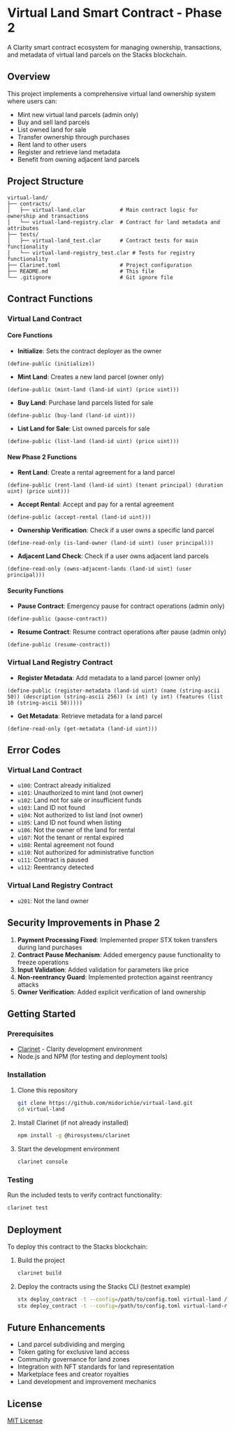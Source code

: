 # Virtual Land Smart Contract - Phase 2

A Clarity smart contract ecosystem for managing ownership, transactions, and metadata of virtual land parcels on the Stacks blockchain.

## Overview

This project implements a comprehensive virtual land ownership system where users can:
- Mint new virtual land parcels (admin only)
- Buy and sell land parcels
- List owned land for sale
- Transfer ownership through purchases
- Rent land to other users
- Register and retrieve land metadata
- Benefit from owning adjacent land parcels

## Project Structure

```
virtual-land/
├── contracts/
│   ├── virtual-land.clar           # Main contract logic for ownership and transactions
│   └── virtual-land-registry.clar  # Contract for land metadata and attributes
├── tests/
│   ├── virtual-land_test.clar      # Contract tests for main functionality
│   └── virtual-land-registry_test.clar # Tests for registry functionality
├── Clarinet.toml                   # Project configuration
├── README.md                       # This file
└── .gitignore                      # Git ignore file
```

## Contract Functions

### Virtual Land Contract

#### Core Functions
- **Initialize**: Sets the contract deployer as the owner
```clarity
(define-public (initialize))
```

- **Mint Land**: Creates a new land parcel (owner only)
```clarity
(define-public (mint-land (land-id uint) (price uint)))
```

- **Buy Land**: Purchase land parcels listed for sale
```clarity
(define-public (buy-land (land-id uint)))
```

- **List Land for Sale**: List owned parcels for sale
```clarity
(define-public (list-land (land-id uint) (price uint)))
```

#### New Phase 2 Functions
- **Rent Land**: Create a rental agreement for a land parcel
```clarity
(define-public (rent-land (land-id uint) (tenant principal) (duration uint) (price uint)))
```

- **Accept Rental**: Accept and pay for a rental agreement
```clarity
(define-public (accept-rental (land-id uint)))
```

- **Ownership Verification**: Check if a user owns a specific land parcel
```clarity
(define-read-only (is-land-owner (land-id uint) (user principal)))
```

- **Adjacent Land Check**: Check if a user owns adjacent land parcels
```clarity
(define-read-only (owns-adjacent-lands (land-id uint) (user principal)))
```

#### Security Functions
- **Pause Contract**: Emergency pause for contract operations (admin only)
```clarity
(define-public (pause-contract))
```

- **Resume Contract**: Resume contract operations after pause (admin only)
```clarity
(define-public (resume-contract))
```

### Virtual Land Registry Contract

- **Register Metadata**: Add metadata to a land parcel (owner only)
```clarity
(define-public (register-metadata (land-id uint) (name (string-ascii 50)) (description (string-ascii 256)) (x int) (y int) (features (list 10 (string-ascii 50)))))
```

- **Get Metadata**: Retrieve metadata for a land parcel
```clarity
(define-read-only (get-metadata (land-id uint)))
```

## Error Codes

### Virtual Land Contract
- `u100`: Contract already initialized
- `u101`: Unauthorized to mint land (not owner)
- `u102`: Land not for sale or insufficient funds
- `u103`: Land ID not found
- `u104`: Not authorized to list land (not owner)
- `u105`: Land ID not found when listing
- `u106`: Not the owner of the land for rental
- `u107`: Not the tenant or rental expired
- `u108`: Rental agreement not found
- `u110`: Not authorized for administrative function
- `u111`: Contract is paused
- `u112`: Reentrancy detected

### Virtual Land Registry Contract
- `u201`: Not the land owner

## Security Improvements in Phase 2

1. **Payment Processing Fixed**: Implemented proper STX token transfers during land purchases
2. **Contract Pause Mechanism**: Added emergency pause functionality to freeze operations
3. **Input Validation**: Added validation for parameters like price
4. **Non-reentrancy Guard**: Implemented protection against reentrancy attacks
5. **Owner Verification**: Added explicit verification of land ownership

## Getting Started

### Prerequisites

- [Clarinet](https://github.com/hirosystems/clarinet) - Clarity development environment
- Node.js and NPM (for testing and deployment tools)

### Installation

1. Clone this repository
   ```bash
   git clone https://github.com/midorichie/virtual-land.git
   cd virtual-land
   ```

2. Install Clarinet (if not already installed)
   ```bash
   npm install -g @hirosystems/clarinet
   ```

3. Start the development environment
   ```bash
   clarinet console
   ```

### Testing

Run the included tests to verify contract functionality:
```bash
clarinet test
```

## Deployment

To deploy this contract to the Stacks blockchain:

1. Build the project
   ```bash
   clarinet build
   ```

2. Deploy the contracts using the Stacks CLI (testnet example)
   ```bash
   stx deploy_contract -t --config=/path/to/config.toml virtual-land /path/to/virtual-land.clar
   stx deploy_contract -t --config=/path/to/config.toml virtual-land-registry /path/to/virtual-land-registry.clar
   ```

## Future Enhancements

- Land parcel subdividing and merging
- Token gating for exclusive land access
- Community governance for land zones
- Integration with NFT standards for land representation
- Marketplace fees and creator royalties
- Land development and improvement mechanics

## License

[MIT License](LICENSE)
